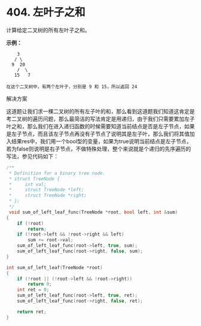# 404. 左叶子之和

计算给定二叉树的所有左叶子之和。

**示例：**

```
    3
   / \
  9  20
    /  \
   15   7

在这个二叉树中，有两个左叶子，分别是 9 和 15，所以返回 24
```

解决方案

这道题让我们求一棵二叉树的所有左子叶的和，那么看到这道题我们知道这肯定是考二叉树的遍历问题，那么最简洁的写法肯定是用递归，由于我们只需要累加左子叶之和，那么我们在进入递归函数的时候需要知道当前结点是否是左子节点，如果是左子节点，而且该左子节点再没有子节点了说明其是左子叶，那么我们将其值加入结果res中，我们用一个bool型的变量，如果为true说明当前结点是左子节点，若为false则说明是右子节点，不做特殊处理，整个来说就是个递归的先序遍历的写法，参见代码如下：

```c
/**
 * Definition for a binary tree node.
 * struct TreeNode {
 *     int val;
 *     struct TreeNode *left;
 *     struct TreeNode *right;
 * };
 */
 void sum_of_left_leaf_func(TreeNode *root, bool left, int &sum)
{
    if (!root)
        return;
    if (!root->left && !root->right && left)
        sum += root->val;
    sum_of_left_leaf_func(root->left, true, sum);
    sum_of_left_leaf_func(root->right, false, sum);
}

int sum_of_left_leaf(TreeNode *root)
{
    if (!root || (!root->left && !root->right))
        return 0;
    int ret = 0;
    sum_of_left_leaf_func(root->left, true, ret);
    sum_of_left_leaf_func(root->right, false, ret);

    return ret;
}

```

